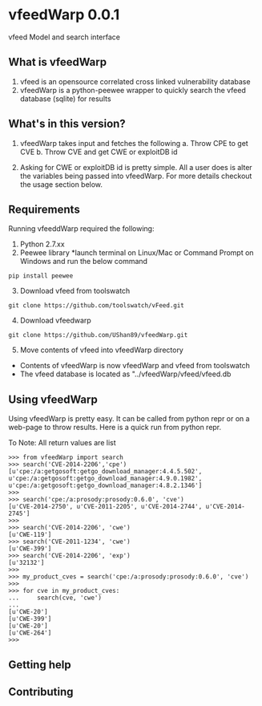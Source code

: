 # vfeedWarp 0.0.1
vfeed Model and search interface

## What is vfeedWarp
1. vfeed is an opensource correlated cross linked vulnerability database
2. vfeedWarp is a python-peewee wrapper to quickly search the vfeed database (sqlite) for results

## What's in this version?
1. vfeedWarp takes input and fetches the following
    a. Throw CPE to get CVE
    b. Throw CVE and get CWE or exploitDB id

2. Asking for CWE or exploitDB id is pretty simple. All a user does is alter 
the variables being passed into vfeedWarp. For more details checkout the usage section below.

## Requirements
Running vfeeddWarp required the following:

1. Python 2.7.xx
2. Peewee library
*launch terminal on Linux/Mac or Command Prompt on Windows and run the below command
```
pip install peewee
```
3. Download vfeed from toolswatch

```
git clone https://github.com/toolswatch/vFeed.git
```

4. Download vfeedwarp
```
git clone https://github.com/UShan89/vfeedWarp.git
```

5. Move contents of vfeed into vfeedWarp directory
* Contents of vfeedWarp is now vfeedWarp and vfeed from toolswatch
* The vfeed database is located as "../vfeedWarp/vfeed/vfeed.db

## Using vfeedWarp

Using vfeedWarp is pretty easy. It can be called from python repr 
or on a web-page to throw results. Here is a quick run from python repr.

To Note: 
All return values are list

```
>>> from vfeedWarp import search
>>> search('CVE-2014-2206','cpe')
[u'cpe:/a:getgosoft:getgo_download_manager:4.4.5.502', u'cpe:/a:getgosoft:getgo_download_manager:4.9.0.1982', u'cpe:/a:getgosoft:getgo_download_manager:4.8.2.1346']
>>>
>>> search('cpe:/a:prosody:prosody:0.6.0', 'cve')
[u'CVE-2014-2750', u'CVE-2011-2205', u'CVE-2014-2744', u'CVE-2014-2745']
>>> 
>>> search('CVE-2014-2206', 'cwe')
[u'CWE-119']
>>> search('CVE-2011-1234', 'cwe')
[u'CWE-399']
>>> search('CVE-2014-2206', 'exp')
[u'32132']
>>>
>>> my_product_cves = search('cpe:/a:prosody:prosody:0.6.0', 'cve')
>>> 
>>> for cve in my_product_cves:
...     search(cve, 'cwe')
...
[u'CWE-20']
[u'CWE-399']
[u'CWE-20']
[u'CWE-264']        
>>>
```


## Getting help

## Contributing


